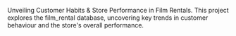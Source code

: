 Unveiling Customer Habits & Store Performance in Film Rentals.
This project explores the film_rental database, uncovering key trends in customer behaviour and the store's overall performance.
